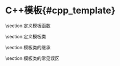C++模板{#cpp_template}
====================


\section 定义模板函数

\section 定义模板类

\section 模板类的继承

\section 模板类的常见误区
